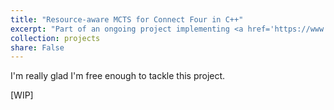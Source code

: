 ```yaml
---
title: "Resource-aware MCTS for Connect Four in C++"
excerpt: "Part of an ongoing project implementing <a href='https://www.deepmind.com/blog/alphazero-shedding-new-light-on-chess-shogi-and-go'>AlphaZero</a> in C++. Completed milestone: implemented a resource-aware MCTS playing on a connect four bitboard."
collection: projects
share: False
---
```


I'm really glad I'm free enough to tackle this project.

[WIP]
